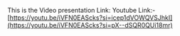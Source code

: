 This is the Video presentation Link:
Youtube Link:- [https://youtu.be/iVFN0EAScks?si=icep1dVOWQVSJhkI](https://youtu.be/iVFN0EAScks?si=pX--dSQR0QUi18mr)
